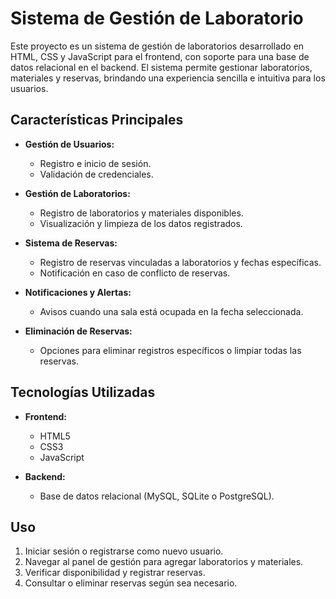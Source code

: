 # Sistema de Gestión de Laboratorio

Este proyecto es un sistema de gestión de laboratorios desarrollado en HTML, CSS y JavaScript para el frontend, con soporte para una base de datos relacional en el backend. El sistema permite gestionar laboratorios, materiales y reservas, brindando una experiencia sencilla e intuitiva para los usuarios.

## Características Principales
- **Gestión de Usuarios:**
  - Registro e inicio de sesión.
  - Validación de credenciales.

- **Gestión de Laboratorios:**
  - Registro de laboratorios y materiales disponibles.
  - Visualización y limpieza de los datos registrados.

- **Sistema de Reservas:**
  - Registro de reservas vinculadas a laboratorios y fechas específicas.
  - Notificación en caso de conflicto de reservas.

- **Notificaciones y Alertas:**
  - Avisos cuando una sala está ocupada en la fecha seleccionada.

- **Eliminación de Reservas:**
  - Opciones para eliminar registros específicos o limpiar todas las reservas.

## Tecnologías Utilizadas
- **Frontend:**
  - HTML5
  - CSS3
  - JavaScript

- **Backend:**
  - Base de datos relacional (MySQL, SQLite o PostgreSQL).

## Uso
1. Iniciar sesión o registrarse como nuevo usuario.
2. Navegar al panel de gestión para agregar laboratorios y materiales.
3. Verificar disponibilidad y registrar reservas.
4. Consultar o eliminar reservas según sea necesario.


